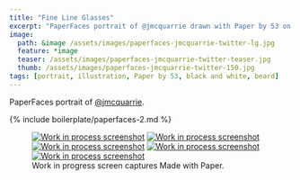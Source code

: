 ```yaml
---
title: "Fine Line Glasses"
excerpt: "PaperFaces portrait of @jmcquarrie drawn with Paper by 53 on an iPad."
image: 
  path: &image /assets/images/paperfaces-jmcquarrie-twitter-lg.jpg 
  feature: *image
  teaser: /assets/images/paperfaces-jmcquarrie-twitter-teaser.jpg
  thumb: /assets/images/paperfaces-jmcquarrie-twitter-150.jpg
tags: [portrait, illustration, Paper by 53, black and white, beard]
---
```


PaperFaces portrait of [@jmcquarrie](http://twitter.com/jmcquarrie).

{% include boilerplate/paperfaces-2.md %}

<figure class="third">
  <a href="{{ site.url }}/assets/images/paperfaces-jmcquarrie-process-1-lg.jpg"><img src="{{ site.url }}/assets/images/paperfaces-jmcquarrie-process-1-600.jpg" alt="Work in process screenshot"></a>
  <a href="{{ site.url }}/assets/images/paperfaces-jmcquarrie-process-2-lg.jpg"><img src="{{ site.url }}/assets/images/paperfaces-jmcquarrie-process-2-600.jpg" alt="Work in process screenshot"></a>
  <a href="{{ site.url }}/assets/images/paperfaces-jmcquarrie-process-3-lg.jpg"><img src="{{ site.url }}/assets/images/paperfaces-jmcquarrie-process-3-600.jpg" alt="Work in process screenshot"></a>
  <a href="{{ site.url }}/assets/images/paperfaces-jmcquarrie-process-4-lg.jpg"><img src="{{ site.url }}/assets/images/paperfaces-jmcquarrie-process-4-600.jpg" alt="Work in process screenshot"></a>
  <a href="{{ site.url }}/assets/images/paperfaces-jmcquarrie-process-4-lg.jpg"><img src="{{ site.url }}/assets/images/paperfaces-jmcquarrie-process-4-600.jpg" alt="Work in process screenshot"></a>
  <figcaption>Work in progress screen captures Made with Paper.</figcaption>
</figure>